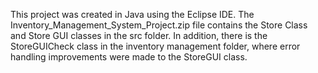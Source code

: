 This project was created in Java using the Eclipse IDE. The Inventory_Management_System_Project.zip file contains the Store Class and Store GUI classes in the src folder. In addition, there is the StoreGUICheck class in the inventory management folder, where error handling improvements were made to the StoreGUI class.
